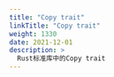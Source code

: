 ```yaml
---
title: "Copy trait"
linkTitle: "Copy trait"
weight: 1330
date: 2021-12-01
description: >
  Rust标准库中的Copy trait
---
```


